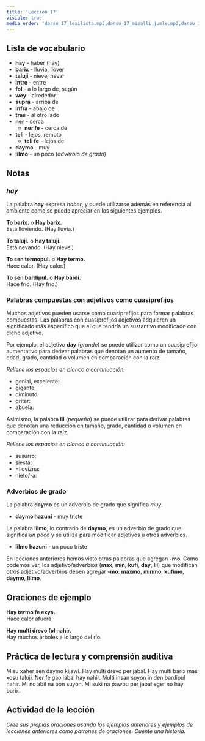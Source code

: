 ```yaml
---
title: 'Lección 17'
visible: true
media_order: 'darsu_17_lexilista.mp3,darsu_17_misalli_jumle.mp3,darsu_17_doxoli_abyasa.mp3'
---
```


## Lista de vocabulario

* **hay** - haber (hay)
* **barix** - lluvia; llover
* **taluji** - nieve; nevar
* **intre** - entre
* **fol** - a lo largo de, según
* **wey** - alrededor
* **supra** - arriba de
* **infra** - abajo de
* **tras** - al otro lado
* **ner** - cerca
  * **ner fe** - cerca de
* **teli** - lejos, remoto
  * **teli fe** - lejos de
* **daymo** - muy
* **lilmo** - un poco (_adverbio de grado_)

## Notas
### _hay_

La palabra **hay** expresa _haber_, y puede utilizarse además en referencia al ambiente como se puede apreciar en los siguientes ejemplos.
 
**To barix.** o **Hay barix.**  
Está lloviendo. (Hay lluvia.)

**To taluji.** o **Hay taluji.**  
Está nevando. (Hay nieve.)

**To sen termopul.** o **Hay termo.**  
Hace calor. (Hay calor.)

**To sen bardipul.** o **Hay bardi.**  
Hace frío. (Hay frío.)

### Palabras compuestas con adjetivos como cuasiprefijos

Muchos adjetivos pueden usarse como cuasiprefijos para formar palabras compuestas. Las palabras con cuasiprefijos adjetivos adquieren un significado más específico que el que tendría un sustantivo modificado con dicho adjetivo.

Por ejemplo, el adjetivo **day** (_grande_) se puede utilizar como un cuasiprefijo aumentativo para derivar palabras que denotan un aumento de tamaño, edad, grado, cantidad o volumen en comparación con la raíz.

_Rellene los espacios en blanco a continuación:_
 
* genial, excelente:
* gigante:
* diminuto:
* gritar:
* abuela:

Asimismo, la palabra **lil** (_pequeño_) se puede utilizar para derivar palabras que denotan una reducción en tamaño, grado, cantidad o volumen en comparación con la raíz.

_Rellene los espacios en blanco a continuación:_

* susurro:
* siesta:
* =llovizna:
* nieto/-a:

### Adverbios de grado

La palabra **daymo** es un adverbio de grado que significa _muy_.

* **daymo hazuni** - muy triste

La palabra **lilmo**, lo contrario de **daymo**, es un adverbio de grado que significa _un poco_ y se utiliza para modificar adjetivos u otros adverbios.
 
* **lilmo hazuni** - un poco triste

En lecciones anteriores hemos visto otras palabras que agregan **-mo**. Como podemos ver, los adjetivo/adverbios (**max**, **min**, **kufi**, **day**, **lil**) que modifican otros adjetivo/adverbios deben agregar **-mo**: **maxmo**, **minmo**, **kufimo**, **daymo**, **lilmo**.

## Oraciones de ejemplo

**Hay termo fe exya.**  
Hace calor afuera.

**Hay multi drevo fol nahir.**  
Hay muchos árboles a lo largo del río.

## Práctica de lectura y comprensión auditiva

Misu xaher sen daymo kijawi. Hay multi drevo per jabal. Hay multi barix mas xosu taluji. Ner fe gao jabal hay nahir. Multi insan suyon in den bardipul nahir. Mi no abil na bon suyon. Mi suki na pawbu per jabal eger no hay barix.

## Actividad de la lección

_Cree sus propias oraciones usando los ejemplos anteriores y ejemplos de lecciones anteriores como patrones de oraciones. Cuente una historia._
